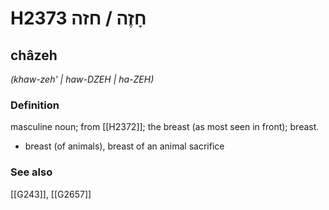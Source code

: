 # H2373 חָזֶה / חזה

## châzeh

_(khaw-zeh' | haw-DZEH | ha-ZEH)_

### Definition

masculine noun; from [[H2372]]; the breast (as most seen in front); breast.

- breast (of animals), breast of an animal sacrifice
### See also

[[G243]], [[G2657]]

